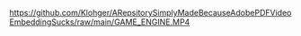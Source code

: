 https://github.com/Klohger/ARepsitorySimplyMadeBecauseAdobePDFVideoEmbeddingSucks/raw/main/GAME_ENGINE.MP4

